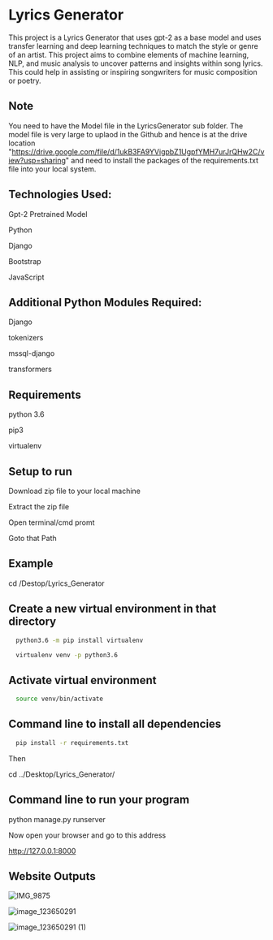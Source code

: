 
# Lyrics Generator

This project is a Lyrics Generator that uses gpt-2 as a base model and uses transfer learning and deep learning techniques to match the style or genre of an artist. This project aims to combine elements of machine learning, NLP, and music analysis to uncover patterns and insights within song lyrics. This could help in assisting or inspiring songwriters for music composition or poetry.


## Note

You need to have the Model file in the LyricsGenerator sub folder. The model file is very large to uplaod in the Github and hence is at the drive location "https://drive.google.com/file/d/1ukB3FA9YVigpbZ1UgpfYMH7urJrQHw2C/view?usp=sharing" and need to install the packages of the requirements.txt file into your local system.

## Technologies Used:

Gpt-2 Pretrained Model

Python

Django

Bootstrap

JavaScript
## Additional Python Modules Required:
Django

tokenizers

mssql-django

transformers
## Requirements
python 3.6

pip3

virtualenv
## Setup to run
Download zip file to your local machine

Extract the zip file

Open terminal/cmd promt

Goto that Path
## Example
cd /Destop/Lyrics_Generator

## Create a new virtual environment in that directory
```bash
  python3.6 -m pip install virtualenv
```


```bash
  virtualenv venv -p python3.6
```

## Activate virtual environment
```bash
  source venv/bin/activate
```

## Command line to install all dependencies
```bash
  pip install -r requirements.txt
```


Then

cd ../Desktop/Lyrics_Generator/
## Command line to run your program
python manage.py runserver

Now open your browser and go to this address

http://127.0.0.1:8000

## Website Outputs

![IMG_9875](https://github.com/PandiriSid/LyricsGenerator/assets/34942083/2a935a3d-83e8-4bd9-847f-958d9ec05ea0)

![image_123650291](https://github.com/PandiriSid/LyricsGenerator/assets/34942083/cb388d1b-6448-45d8-bbf9-fb0c6c6776d6)

![image_123650291 (1)](https://github.com/PandiriSid/LyricsGenerator/assets/34942083/b12555db-9d6a-4e8f-b050-e942dc213b73)


